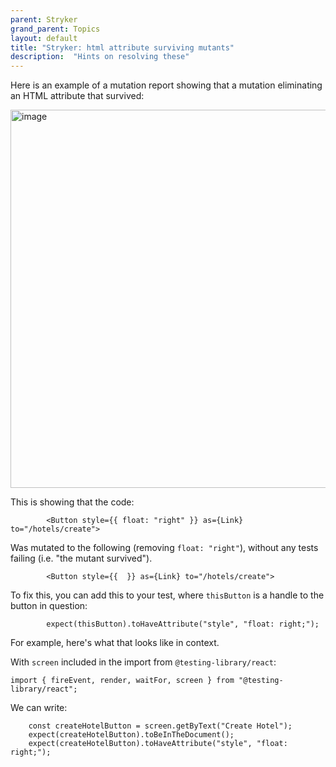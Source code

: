 ```yaml
---
parent: Stryker
grand_parent: Topics
layout: default
title: "Stryker: html attribute surviving mutants"
description:  "Hints on resolving these"
---
```


Here is an example of a mutation report showing that a mutation eliminating an HTML attribute that survived:

<img width="605" alt="image" src="https://github.com/ucsb-cs156/ucsb-cs156.github.io/assets/1119017/e4a3eeb7-4afc-4545-b7a4-b2ccbd1f0763">


This is showing that the code:
```
        <Button style={{ float: "right" }} as={Link} to="/hotels/create">

``` 

Was mutated to the following (removing `float: "right"`), without any tests failing (i.e. "the mutant survived").
```
        <Button style={{  }} as={Link} to="/hotels/create">
``` 

To fix this, you can add this to your test, where `thisButton` is a handle to the button in question:

```
        expect(thisButton).toHaveAttribute("style", "float: right;");
```

For example, here's what that looks like in context.

With `screen` included in the import from `@testing-library/react`:
```
import { fireEvent, render, waitFor, screen } from "@testing-library/react";
```

We can write:

```
    const createHotelButton = screen.getByText("Create Hotel");
    expect(createHotelButton).toBeInTheDocument();
    expect(createHotelButton).toHaveAttribute("style", "float: right;");
```
